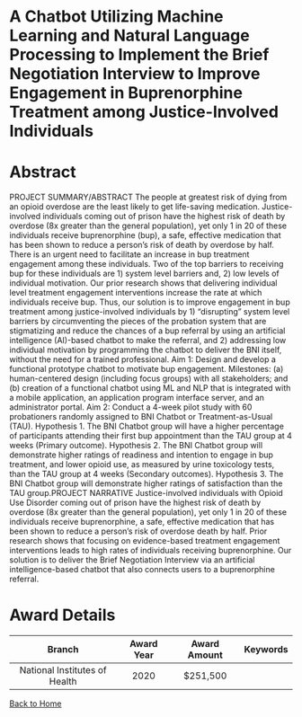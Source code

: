 
A Chatbot Utilizing Machine Learning and Natural Language Processing to Implement the Brief Negotiation Interview to Improve Engagement in Buprenorphine Treatment among Justice-Involved Individuals
=====================================================================================================================================================================================================

# Abstract


PROJECT SUMMARY/ABSTRACT
The people at greatest risk of dying from an opioid overdose are the least likely to get
life-saving medication. Justice-involved individuals coming out of prison have the highest risk
of death by overdose (8x greater than the general population), yet only 1 in 20 of these
individuals receive buprenorphine (bup), a safe, effective medication that has been shown to
reduce a person’s risk of death by overdose by half. There is an urgent need to facilitate an
increase in bup treatment engagement among these individuals. Two of the top barriers to
receiving bup for these individuals are 1) system level barriers and, 2) low levels of individual
motivation. Our prior research shows that delivering individual level treatment engagement
interventions increase the rate at which individuals receive bup. Thus, our solution is to
improve engagement in bup treatment among justice-involved individuals by 1) “disrupting”
system level barriers by circumventing the pieces of the probation system that are
stigmatizing and reduce the chances of a bup referral by using an artificial intelligence
(AI)-based chatbot to make the referral, and 2) addressing low individual motivation by
programming the chatbot to deliver the BNI itself, without the need for a trained professional.
Aim 1: Design and develop a functional prototype chatbot to motivate bup engagement.
Milestones: (a) human-centered design (including focus groups) with all stakeholders; and (b)
creation of a functional chatbot using ML and NLP that is integrated with a mobile application,
an application program interface server, and an administrator portal.
Aim 2: Conduct a 4-week pilot study with 60 probationers randomly assigned to BNI Chatbot
or Treatment-as-Usual (TAU).
Hypothesis 1. The BNI Chatbot group will have a higher percentage of participants attending
their first bup appointment than the TAU group at 4 weeks (Primary outcome).
Hypothesis 2. The BNI Chatbot group will demonstrate higher ratings of readiness and
intention to engage in bup treatment, and lower opioid use, as measured by urine toxicology
tests, than the TAU group at 4 weeks (Secondary outcomes).
Hypothesis 3. The BNI Chatbot group will demonstrate higher ratings of satisfaction than the
TAU group.PROJECT NARRATIVE
Justice-involved individuals with Opioid Use Disorder coming out of prison have the highest
risk of death by overdose (8x greater than the general population), yet only 1 in 20 of these
individuals receive buprenorphine, a safe, effective medication that has been shown to reduce
a person’s risk of overdose death by half. Prior research shows that focusing on
evidence-based treatment engagement interventions leads to high rates of individuals
receiving buprenorphine. Our solution is to deliver the Brief Negotiation Interview via an
artificial intelligence-based chatbot that also connects users to a buprenorphine referral.  

# Award Details

|Branch|Award Year|Award Amount|Keywords|
| :---: | :---: | :---: | :---: |
|National Institutes of Health|2020|$251,500||
  
  


[Back to Home](https://github.com/chrischow/dod_sbir_awards/JH/#2414)